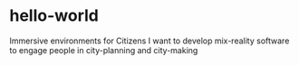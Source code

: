 # hello-world
Immersive environments for Citizens
I want to develop mix-reality software to engage people in city-planning and city-making
